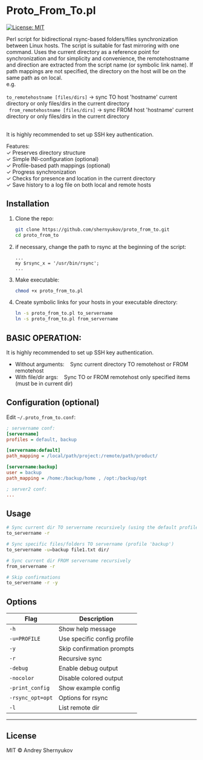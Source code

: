 # Proto_From_To.pl

[![License: MIT](https://img.shields.io/badge/License-MIT-yellow.svg)](LICENSE)

Perl script for bidirectional rsync-based folders/files synchronization between Linux hosts. The script is suitable for fast mirroring with one command.
Uses the current directory as a reference point for synchronization and for simplicity and convenience, the remotehostname and direction are extracted from the script name (or symbolic link name).
If path mappings are not specified, the directory on the host will be on the same path as on local.<br/>
    e.g.<br/><br/>
     ``` to_remotehostname [files/dirs] ```   → sync TO host 'hostname' current directory or only files/dirs in the current directory<br/>
     ``` from_remotehostname [files/dirs]```  → sync FROM host 'hostname' current directory or only files/dirs in the current directory<br/><br/>

It is highly recommended to set up SSH key authentication.<br/>

Features:<br/>
✓ Preserves directory structure<br/>
✓ Simple INI-configuration (optional)<br/>
✓ Profile-based path mappings (optional)<br/>
✓ Progress synchronization<br/>
✓ Сhecks for presence and location in the current directory<br/>
✓ Save history to a log file on both local and remote hosts<br/>

## Installation
1. Clone the repo:
   ```bash
   git clone https://github.com/shernyukov/proto_from_to.git
   cd proto_from_to
   ```
2. if necessary, change the path to rsync at the beginning of the script:
   ```
   ...
   my $rsync_x = '/usr/bin/rsync';
   ...
   ```
4. Make executable:
   ```bash
   chmod +x proto_from_to.pl
   ```
5. Create symbolic links for your hosts in your executable directory:
   ```bash
   ln -s proto_from_to.pl to_servername
   ln -s proto_from_to.pl from_servername
   ```
## BASIC OPERATION:
  It is highly recommended to set up SSH key authentication.<br/>
  <ul>
      <li>Without arguments:&nbsp;&nbsp;&nbsp;&nbsp;Sync current directory TO remotehost or FROM remotehost<br>
      <li>With file/dir args:&nbsp;&nbsp;&nbsp;&nbsp;Sync TO or FROM remotehost only specified items (must be in current dir)<br>
  </ul>

## Configuration (optional)
Edit `~/.proto_from_to.conf`:
```ini
; servername conf:
[servername]
profiles = default, backup

[servername:default]
path_mapping = /local/path/project:/remote/path/product/

[servername:backup]
user = backup
path_mapping = /home:/backup/home , /opt:/backup/opt

; server2 conf:
...

```

## Usage
  ```bash
  # Sync current dir TO servername recursively (using the default profile if there is one)
  to_servername -r

  # Sync specific files/folders TO servername (profile 'backup')
  to_servername -u=backup file1.txt dir/

  # Sync current dir FROM servername recursively
  from_servername -r

  # Skip confirmations
  to_servername -r -y
  ```

## Options
| Flag            | Description                          |
|-----------------|--------------------------------------|
| `-h`            | Show help message                    |
| `-u=PROFILE`    | Use specific config profile          |
| `-y`            | Skip confirmation prompts            |
| `-r`            | Recursive sync                       |
| `-debug`        | Enable debug output                  |
| `-nocolor`      | Disable colored output               |
| `-print_config` | Show example config                  |
| `-rsync_opt=opt`| Options for rsync                    |
| `-l`            | List remote dir                      |


---

## License
MIT © Andrey Shernyukov
